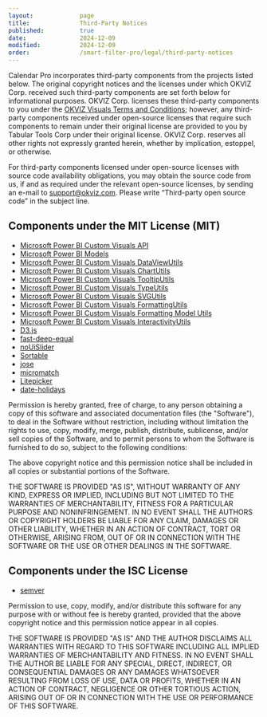 ```yaml
---
layout:             page
title:              Third-Party Notices
published:          true
date:               2024-12-09
modified:           2024-12-09
order:              /smart-filter-pro/legal/third-party-notices
---
```

Calendar Pro incorporates third-party components from the projects listed below. The original copyright notices and the licenses under which OKVIZ Corp. received such third-party components are set forth below for informational purposes. OKVIZ Corp. licenses these third-party components to you under the [OKVIZ Visuals Terms and Conditions](../../legal/eula.md); however, any third-party components received under open-source licenses that require such components to remain under their original license are provided to you by Tabular Tools Corp under their original license. OKVIZ Corp. reserves all other rights not expressly granted herein, whether by implication, estoppel, or otherwise.

For third-party components licensed under open-source licenses with source code availability obligations, you may obtain the source code from us, if and as required under the relevant open-source licenses, by sending an e-mail to [support@okviz.com](mailto:support@okviz.com). Please write “Third-party open source code” in the subject line.

## Components under the MIT License (MIT)

- [Microsoft Power BI Custom Visuals API](https://www.npmjs.com/package/powerbi-visuals-api)
- [Microsoft Power BI Models](https://www.npmjs.com/package/powerbi-models)
- [Microsoft Power BI Custom Visuals DataViewUtils](https://www.npmjs.com/package/powerbi-visuals-utils-dataviewutils)
- [Microsoft Power BI Custom Visuals ChartUtils](https://www.npmjs.com/package/powerbi-visuals-utils-chartutils)
- [Microsoft Power BI Custom Visuals TooltipUtils](https://www.npmjs.com/package/powerbi-visuals-utils-tooltiputils)
- [Microsoft Power BI Custom Visuals TypeUtils](https://www.npmjs.com/package/powerbi-visuals-utils-typeutils)
- [Microsoft Power BI Custom Visuals SVGUtils](https://www.npmjs.com/package/powerbi-visuals-utils-svgutils)
- [Microsoft Power BI Custom Visuals FormattingUtils](https://www.npmjs.com/package/)
- [Microsoft Power BI Custom Visuals Formatting Model Utils](https://www.npmjs.com/package/powerbi-visuals-utils-formattingutils) 
- [Microsoft Power BI Custom Visuals InteractivityUtils](https://www.npmjs.com/package/powerbi-visuals-utils-interactivityutils)
- [D3.js](https://www.npmjs.com/package/d3)
- [fast-deep-equal](https://www.npmjs.com/package/fast-deep-equal)
- [noUiSlider](https://www.npmjs.com/package/nouislider)
- [Sortable](https://www.npmjs.com/package/sortablejs)
- [jose](https://www.npmjs.com/package/jose)
- [micromatch](https://www.npmjs.com/package/micromatch)
- [Litepicker](https://www.npmjs.com/package/litepicker)
- [date-holidays](https://www.npmjs.com/package/date-holidays)

Permission is hereby granted, free of charge, to any person obtaining a copy of this software and associated documentation files (the "Software"), to deal in the Software without restriction, including without limitation the rights to use, copy, modify, merge, publish, distribute, sublicense, and/or sell copies of the Software, and to permit persons to whom the Software is furnished to do so, subject to the following conditions:

The above copyright notice and this permission notice shall be included in all copies or substantial portions of the Software.

THE SOFTWARE IS PROVIDED "AS IS", WITHOUT WARRANTY OF ANY KIND, EXPRESS OR IMPLIED, INCLUDING BUT NOT LIMITED TO THE WARRANTIES OF MERCHANTABILITY, FITNESS FOR A PARTICULAR PURPOSE AND NONINFRINGEMENT. IN NO EVENT SHALL THE AUTHORS OR COPYRIGHT HOLDERS BE LIABLE FOR ANY CLAIM, DAMAGES OR OTHER LIABILITY, WHETHER IN AN ACTION OF CONTRACT, TORT OR OTHERWISE, ARISING FROM, OUT OF OR IN CONNECTION WITH THE SOFTWARE OR THE USE OR OTHER DEALINGS IN THE SOFTWARE.

## Components under the ISC License

- [semver](https://www.npmjs.com/package/semver)

Permission to use, copy, modify, and/or distribute this software for any purpose with or without fee is hereby granted, provided that the above copyright notice and this permission notice appear in all copies.

THE SOFTWARE IS PROVIDED "AS IS" AND THE AUTHOR DISCLAIMS ALL WARRANTIES WITH REGARD TO THIS SOFTWARE INCLUDING ALL IMPLIED WARRANTIES OF MERCHANTABILITY AND FITNESS. IN NO EVENT SHALL THE AUTHOR BE LIABLE FOR ANY SPECIAL, DIRECT, INDIRECT, OR CONSEQUENTIAL DAMAGES OR ANY DAMAGES WHATSOEVER RESULTING FROM LOSS OF USE, DATA OR PROFITS, WHETHER IN AN ACTION OF CONTRACT, NEGLIGENCE OR OTHER TORTIOUS ACTION, ARISING OUT OF OR IN CONNECTION WITH THE USE OR PERFORMANCE OF THIS SOFTWARE.